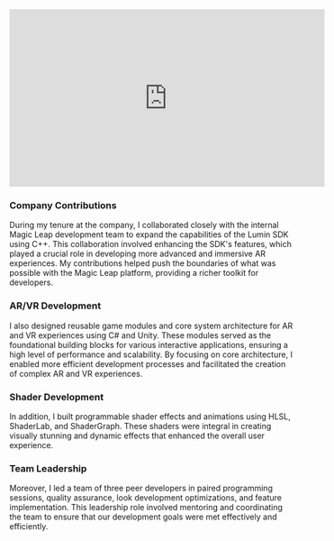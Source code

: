 <iframe width="560" class="m-auto" height="315" src="https://www.youtube.com/embed/Q89wSw-JUyM?si=EbB2b3G-DOroU-Fe" title="YouTube video player" frameborder="0" allow="accelerometer; autoplay; clipboard-write; encrypted-media; gyroscope; picture-in-picture; web-share" referrerpolicy="strict-origin-when-cross-origin" allowfullscreen></iframe>

### Company Contributions

During my tenure at the company, I collaborated closely with the internal Magic Leap development team to expand the capabilities of the Lumin SDK using C++. This collaboration involved enhancing the SDK's features, which played a crucial role in developing more advanced and immersive AR experiences. My contributions helped push the boundaries of what was possible with the Magic Leap platform, providing a richer toolkit for developers.

### AR/VR Development

I also designed reusable game modules and core system architecture for AR and VR experiences using C# and Unity. These modules served as the foundational building blocks for various interactive applications, ensuring a high level of performance and scalability. By focusing on core architecture, I enabled more efficient development processes and facilitated the creation of complex AR and VR experiences.

### Shader Development

In addition, I built programmable shader effects and animations using HLSL, ShaderLab, and ShaderGraph. These shaders were integral in creating visually stunning and dynamic effects that enhanced the overall user experience.

### Team Leadership

Moreover, I led a team of three peer developers in paired programming sessions, quality assurance, look development optimizations, and feature implementation. This leadership role involved mentoring and coordinating the team to ensure that our development goals were met effectively and efficiently.